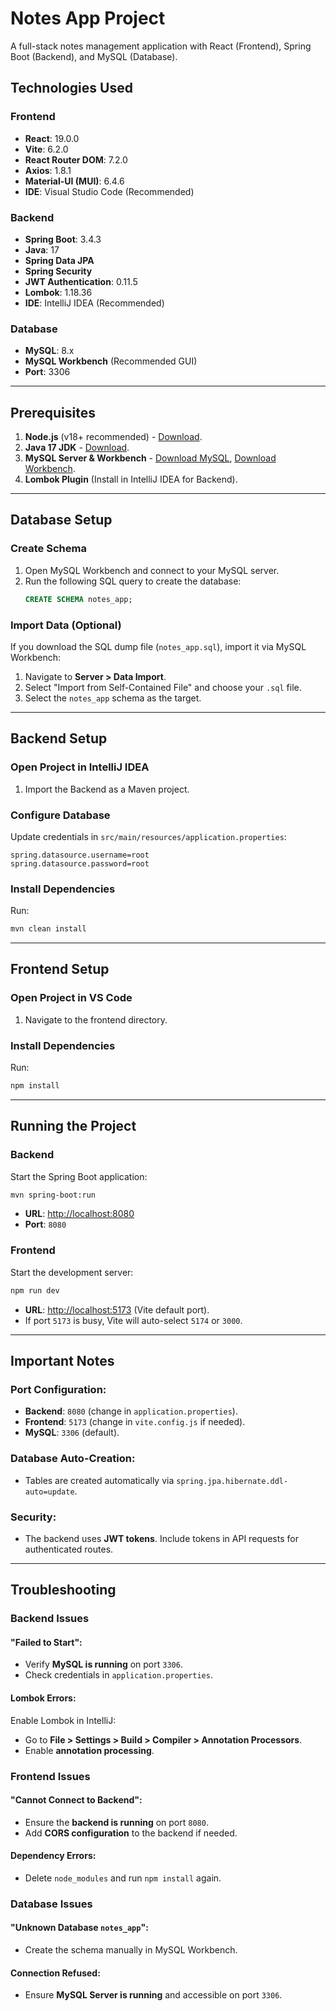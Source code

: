 # Notes App Project

A full-stack notes management application with React (Frontend), Spring Boot (Backend), and MySQL (Database).

## Technologies Used

### **Frontend**  
- **React**: 19.0.0  
- **Vite**: 6.2.0  
- **React Router DOM**: 7.2.0  
- **Axios**: 1.8.1  
- **Material-UI (MUI)**: 6.4.6  
- **IDE**: Visual Studio Code (Recommended)  

### **Backend**  
- **Spring Boot**: 3.4.3  
- **Java**: 17  
- **Spring Data JPA**  
- **Spring Security**  
- **JWT Authentication**: 0.11.5  
- **Lombok**: 1.18.36  
- **IDE**: IntelliJ IDEA (Recommended)  

### **Database**  
- **MySQL**: 8.x  
- **MySQL Workbench** (Recommended GUI)  
- **Port**: 3306  

---

## Prerequisites  
1. **Node.js** (v18+ recommended) - [Download](https://nodejs.org/).  
2. **Java 17 JDK** - [Download](https://www.oracle.com/java/technologies/downloads/).  
3. **MySQL Server & Workbench** - [Download MySQL](https://dev.mysql.com/downloads/mysql/), [Download Workbench](https://dev.mysql.com/downloads/workbench/).  
4. **Lombok Plugin** (Install in IntelliJ IDEA for Backend).  

---

## Database Setup

### **Create Schema**  
1. Open MySQL Workbench and connect to your MySQL server.  
2. Run the following SQL query to create the database:  
   ```sql
   CREATE SCHEMA notes_app;
   ```

### **Import Data (Optional)**
If you download the SQL dump file (`notes_app.sql`), import it via MySQL Workbench:

1. Navigate to **Server > Data Import**.
2. Select "Import from Self-Contained File" and choose your `.sql` file.
3. Select the `notes_app` schema as the target.

---

## **Backend Setup**

### **Open Project in IntelliJ IDEA**
1. Import the Backend as a Maven project.

### **Configure Database**
Update credentials in `src/main/resources/application.properties`:

```properties
spring.datasource.username=root  
spring.datasource.password=root  
```

### **Install Dependencies**
Run:

```bash
mvn clean install  
```

---

## **Frontend Setup**

### **Open Project in VS Code**
1. Navigate to the frontend directory.

### **Install Dependencies**
Run:

```bash
npm install  
```

---

## **Running the Project**

### **Backend**
Start the Spring Boot application:

```bash
mvn spring-boot:run  
```
- **URL**: [http://localhost:8080](http://localhost:8080)
- **Port**: `8080`

### **Frontend**
Start the development server:

```bash
npm run dev  
```
- **URL**: [http://localhost:5173](http://localhost:5173) (Vite default port).
- If port `5173` is busy, Vite will auto-select `5174` or `3000`.

---

## **Important Notes**

### **Port Configuration:**
- **Backend**: `8080` (change in `application.properties`).
- **Frontend**: `5173` (change in `vite.config.js` if needed).
- **MySQL**: `3306` (default).

### **Database Auto-Creation:**
- Tables are created automatically via `spring.jpa.hibernate.ddl-auto=update`.

### **Security:**
- The backend uses **JWT tokens**. Include tokens in API requests for authenticated routes.

---

## **Troubleshooting**

### **Backend Issues**
#### "Failed to Start":
- Verify **MySQL is running** on port `3306`.
- Check credentials in `application.properties`.

#### **Lombok Errors**:
Enable Lombok in IntelliJ:
- Go to **File > Settings > Build > Compiler > Annotation Processors**.
- Enable **annotation processing**.

### **Frontend Issues**
#### "Cannot Connect to Backend":
- Ensure the **backend is running** on port `8080`.
- Add **CORS configuration** to the backend if needed.

#### **Dependency Errors**:
- Delete `node_modules` and run `npm install` again.

### **Database Issues**
#### "Unknown Database `notes_app`":
- Create the schema manually in MySQL Workbench.

#### **Connection Refused**:
- Ensure **MySQL Server is running** and accessible on port `3306`.  
